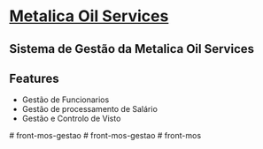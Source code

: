 <h1><a href="https://mos.com/">Metalica Oil Services</a></h1>
<h2>
  Sistema de Gestão da Metalica Oil Services
</h2>

<h2>Features</h2>

<ul>
  <li>Gestão de Funcionarios</li>
  <li>Gestão de processamento de Salário</li>
  <li>Gestão e Controlo de Visto</li>
</ul>#   f r o n t - m o s - g e s t a o  
 #   f r o n t - m o s - g e s t a o  
 #   f r o n t - m o s  
 